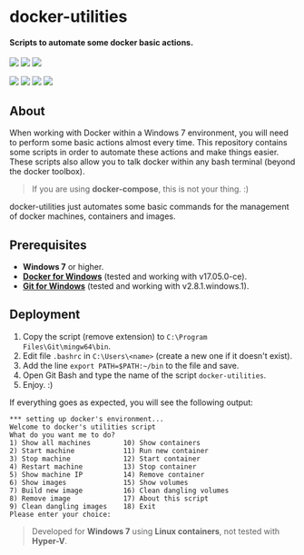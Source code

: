 # docker-utilities
#### Scripts to automate some docker basic actions.

![](https://cdn0.iconfinder.com/data/icons/social-media-2104/24/social_media_social_media_logo_git-64.png)
![](https://cdn0.iconfinder.com/data/icons/logos-brands/24/logo_brand_brands_logos_microsoft_windows-64.png)
![](https://cdn0.iconfinder.com/data/icons/social-media-2104/24/social_media_social_media_logo_docker-64.png)

![](https://d25lcipzij17d.cloudfront.net/badge.svg?id=gh&type=6&v=1.0&x2=0)
![](https://img.shields.io/badge/Maintained%3F-yes-green.svg)
![](https://img.shields.io/badge/Made%20with-Bash-1f425f.svg)
![](https://img.shields.io/badge/Ask%20me-anything-1abc9c.svg)

## About
When working with Docker within a Windows 7 environment, you will need to perform some basic actions almost every time.
This repository contains some scripts in order to automate these actions and make things easier.
These scripts also allow you to talk docker within any bash terminal (beyond the docker toolbox).

> If you are using **docker-compose**, this is not your thing. :)

docker-utilities just automates some basic commands for the management of docker machines, containers and images.

## Prerequisites
- **Windows 7** or higher.
- [**Docker for Windows**](https://docs.docker.com/docker-for-windows/install/) (tested and working with v17.05.0-ce).
- [**Git for Windows**](https://git-scm.com/download/win) (tested and working with v2.8.1.windows.1).

## Deployment
1. Copy the script (remove extension) to ``C:\Program Files\Git\mingw64\bin``.
2. Edit file ``.bashrc`` in ``C:\Users\<name>`` (create a new one if it doesn't exist).
3. Add the line ``export PATH=$PATH:~/bin`` to the file and save.
4. Open Git Bash and type the name of the script ``docker-utilities``.
5. Enjoy. :)

If everything goes as expected, you will see the following output:
```
*** setting up docker's environment...
Welcome to docker's utilities script
What do you want me to do?
1) Show all machines        10) Show containers
2) Start machine            11) Run new container
3) Stop machine             12) Start container
4) Restart machine          13) Stop container
5) Show machine IP          14) Remove container
6) Show images              15) Show volumes
7) Build new image          16) Clean dangling volumes
8) Remove image             17) About this script
9) Clean dangling images    18) Exit
Please enter your choice:
```

> Developed for **Windows 7** using **Linux containers**, not tested with **Hyper-V**.